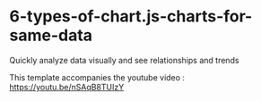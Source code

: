 # 6-types-of-chart.js-charts-for-same-data
Quickly analyze data visually and see relationships and trends

This template accompanies the youtube video : https://youtu.be/nSAqB8TUIzY



